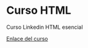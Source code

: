 # Curso HTML 

Curso Linkedin HTML esencial

[Enlace del curso](https://linkedin.com/learning/html-esencial/presentacion-del-curso-html-esencial)
